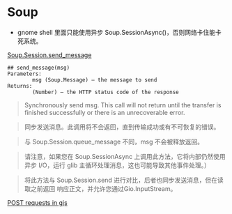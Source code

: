 # Soup

- gnome shell 里面只能使用异步 Soup.SessionAsync()，否则网络卡住能卡死系统。

[Soup.Session.send_message](https://gjs-docs.gnome.org/soup24~2.74.2/soup.session#method-send_message)

```
## send_message(msg)
Parameters:
        msg (Soup.Message) — the message to send
Returns:
        (Number) — the HTTP status code of the response
```

> Synchronously send msg. This call will not return until the
transfer is finished successfully or there is an unrecoverable
error.

> 同步发送消息。此调用将不会返回，直到传输成功或有不可恢复的错误。

> 与 Soup.Session.queue_message 不同，msg 不会被释放返回。

> 请注意，如果您在 Soup.SessionAsync 上调用此方法，它将内部仍然使用异步 I/O，运行 glib 主循环处理消息，这也可能导致其他事件处理。）

> 将此方法与 Soup.Session.send 进行对比，后者也同步发送消息，但在读取之前返回
响应正文，并允许您通过Gio.InputStream。


[POST requests in gjs ](https://gist.github.com/krakensden/601b069ac3045f469aa2)
